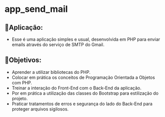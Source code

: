 # app_send_mail
🚀Aplicação:
- 
- Esse é uma aplicação simples e usual, desenvolvida em PHP para enviar emails através do serviço de SMTP do Gmail.

🎯Objetivos:
-
- Aprender a utilizar bibliotecas do PHP.
- Colocar em prática os conceitos de Programação Orientada a Objetos com PHP.
- Treinar a interação do Front-End com o Back-End da aplicação.
- Por em prática a utilização das classes do Bootstrap para estilização do projeto.
- Praticar tratamentos de erros e segurança do lado do Back-End para proteger arquivos sigilosos.
